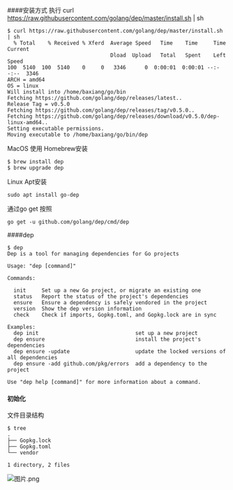 ####安装方式
执行 curl https://raw.githubusercontent.com/golang/dep/master/install.sh | sh
```
$ curl https://raw.githubusercontent.com/golang/dep/master/install.sh | sh
  % Total    % Received % Xferd  Average Speed   Time    Time     Time  Current
                                 Dload  Upload   Total   Spent    Left  Speed
100  5140  100  5140    0     0   3346      0  0:00:01  0:00:01 --:--:--  3346
ARCH = amd64
OS = linux
Will install into /home/baxiang/go/bin
Fetching https://github.com/golang/dep/releases/latest..
Release Tag = v0.5.0
Fetching https://github.com/golang/dep/releases/tag/v0.5.0..
Fetching https://github.com/golang/dep/releases/download/v0.5.0/dep-linux-amd64..
Setting executable permissions.
Moving executable to /home/baxiang/go/bin/dep
```
MacOS 使用 Homebrew安装
```
$ brew install dep
$ brew upgrade dep
```
Linux Apt安装
```
sudo apt install go-dep
```
通过go get 按照
```
go get -u github.com/golang/dep/cmd/dep
````
####dep
```
$ dep
Dep is a tool for managing dependencies for Go projects

Usage: "dep [command]"

Commands:

  init     Set up a new Go project, or migrate an existing one
  status   Report the status of the project's dependencies
  ensure   Ensure a dependency is safely vendored in the project
  version  Show the dep version information
  check    Check if imports, Gopkg.toml, and Gopkg.lock are in sync

Examples:
  dep init                               set up a new project
  dep ensure                             install the project's dependencies
  dep ensure -update                     update the locked versions of all dependencies
  dep ensure -add github.com/pkg/errors  add a dependency to the project

Use "dep help [command]" for more information about a command.

```

#### 初始化
文件目录结构
```
$ tree
.
├── Gopkg.lock
├── Gopkg.toml
└── vendor

1 directory, 2 files
```
![图片.png](https://upload-images.jianshu.io/upload_images/143845-32d90156c64565e7.png?imageMogr2/auto-orient/strip%7CimageView2/2/w/1240)
